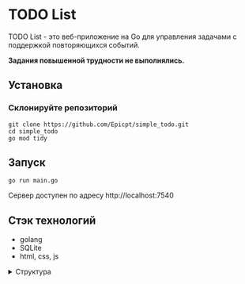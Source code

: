 # TODO List

TODO List - это веб-приложение на Go для управления задачами с поддержкой повторяющихся событий.

**Задания повышенной трудности не выполнялись.**

## Установка

### Склонируйте репозиторий
```
git clone https://github.com/Epicpt/simple_todo.git
cd simple_todo
go mod tidy
```
## Запуск
```
go run main.go
```

Сервер доступен по адресу http://localhost:7540

## Стэк технологий

* golang
* SQLite
* html, css, js

<details>
<summary>Структура</summary>
<ul>
<li>main.go: Главный файл приложения, точка входа сервера.</li>
<li>database/: Пакет для инициализации базы данных, взаимодействия с базой данных.</li>
<li>handlers/: Пакет с обработчиками API запросов.</li>
<li>model/: Пакет с моделями данных.</li>
<li>api/: Пакет с логикой обработки задач и вычисления следующей даты выполнения.</li>
<li>web/: Директория для статических файлов (HTML, CSS, JS).</li>
</ul>
</details>
